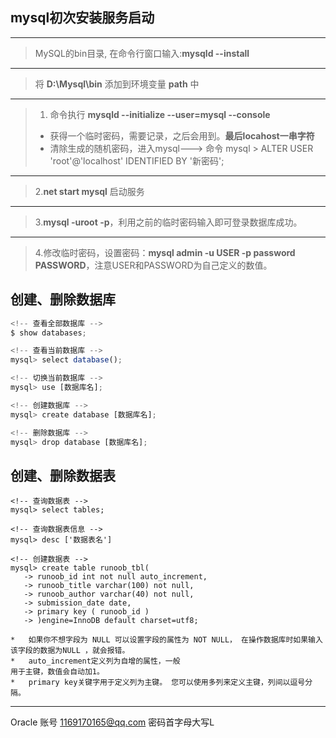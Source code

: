 ## mysql初次安装服务启动
----------

>   MySQL的bin目录, 在命令行窗口输入:**mysqld --install**

****

>   将 **D:\Mysql\bin**    添加到环境变量 **path** 中

****
>  1. 命令执行 **mysqld --initialize --user=mysql --console**
>   * 获得一个临时密码，需要记录，之后会用到。**最后locahost一串字符**
>   * 清除生成的随机密码，进入mysql---> 命令 mysql > ALTER USER 'root'@'localhost' IDENTIFIED BY '新密码';

****
> 2.**net start mysql** 启动服务

****
> 3.**mysql -uroot -p**，利用之前的临时密码输入即可登录数据库成功。

****
> 4.修改临时密码，设置密码：**mysql admin -u USER -p password PASSWORD**，注意USER和PASSWORD为自己定义的数值。

创建、删除数据库
----------
```javascript
<!-- 查看全部数据库 -->
$ show databases;

<!-- 查看当前数据库 -->
mysql> select database();

<!-- 切换当前数据库 -->
mysql> use [数据库名];

<!-- 创建数据库 -->
mysql> create database [数据库名];

<!-- 删除数据库 -->
mysql> drop database [数据库名];
```

创建、删除数据表
----------
```
<!-- 查询数据表 -->
mysql> select tables;

<!-- 查询数据表信息 -->
mysql> desc ['数据表名']

<!-- 创建数据表 -->
mysql> create table runoob_tbl(
   -> runoob_id int not null auto_increment,
   -> runoob_title varchar(100) not null,
   -> runoob_author varchar(40) not null,
   -> submission_date date,
   -> primary key ( runoob_id )
   -> )engine=InnoDB default charset=utf8;

*   如果你不想字段为 NULL 可以设置字段的属性为 NOT NULL， 在操作数据库时如果输入该字段的数据为NULL ，就会报错。
*   auto_increment定义列为自增的属性，一般
用于主键，数值会自动加1。
*   primary key关键字用于定义列为主键。 您可以使用多列来定义主键，列间以逗号分隔。
```


****
Oracle
账号 1169170165@qq.com 密码首字母大写L